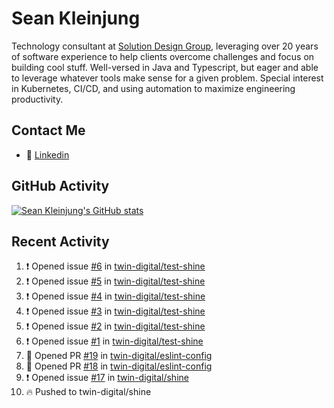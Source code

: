 # Sean Kleinjung

Technology consultant at [Solution Design Group](https://solutiondesign.com/), leveraging over 20 years of software experience to help clients overcome challenges and focus on building cool stuff. Well-versed in Java and Typescript, but eager and able to leverage whatever tools make sense for a given problem. Special interest in Kubernetes, CI/CD, and using automation to maximize engineering productivity.

<!--
**skleinjung/skleinjung** is a ✨ _special_ ✨ repository because its `README.md` (this file) appears on your GitHub profile.

Here are some ideas to get you started:

- 🔭 I’m currently working on ...
- 🌱 I’m currently learning ...
- 👯 I’m looking to collaborate on ...
- 🤔 I’m looking for help with ...
- 💬 Ask me about ...
- 📫 How to reach me: ...
- 😄 Pronouns: ...
- ⚡ Fun fact: ...
-->

## Contact Me

<!-- - 💬 [Personal site](https://phatho-folio.now.sh/) -->
- 🔗 [Linkedin](https://www.linkedin.com/in/sean-kleinjung/)
<!-- - 📧 <a href="mailto:hohuuphat22@gmail.com">Email</a> -->

<!-- - 🤐 <a id="raw-url" href="https://nightly.link/DeKal/dekal-cv-v2/workflows/build/main/huuphatho_cv.zip">Latest Resume (.zip)</a>
- 📄 <a id="raw-url" href="https://raw.githubusercontent.com/DeKal/DeKal/master/cv/phathuuho_cv.pdf">Resume (Manually uploaded)</a> -->

## GitHub Activity

[![Sean Kleinjung's GitHub stats](https://github-readme-stats.vercel.app/api?username=skleinjung&show_icons=true&theme=dark&count_private=true)](https://github.com/skleinjung)

## Recent Activity
<!--START_SECTION:activity-->
1. ❗️ Opened issue [#6](https://github.com/twin-digital/test-shine/issues/6) in [twin-digital/test-shine](https://github.com/twin-digital/test-shine)
2. ❗️ Opened issue [#5](https://github.com/twin-digital/test-shine/issues/5) in [twin-digital/test-shine](https://github.com/twin-digital/test-shine)
3. ❗️ Opened issue [#4](https://github.com/twin-digital/test-shine/issues/4) in [twin-digital/test-shine](https://github.com/twin-digital/test-shine)
4. ❗️ Opened issue [#3](https://github.com/twin-digital/test-shine/issues/3) in [twin-digital/test-shine](https://github.com/twin-digital/test-shine)
5. ❗️ Opened issue [#2](https://github.com/twin-digital/test-shine/issues/2) in [twin-digital/test-shine](https://github.com/twin-digital/test-shine)
6. ❗️ Opened issue [#1](https://github.com/twin-digital/test-shine/issues/1) in [twin-digital/test-shine](https://github.com/twin-digital/test-shine)
7. 💪 Opened PR [#19](https://github.com/twin-digital/eslint-config/pull/19) in [twin-digital/eslint-config](https://github.com/twin-digital/eslint-config)
8. 💪 Opened PR [#18](https://github.com/twin-digital/eslint-config/pull/18) in [twin-digital/eslint-config](https://github.com/twin-digital/eslint-config)
9. ❗️ Opened issue [#17](https://github.com/twin-digital/shine/issues/17) in [twin-digital/shine](https://github.com/twin-digital/shine)
10. 🔥 Pushed to twin-digital/shine
<!--END_SECTION:activity-->